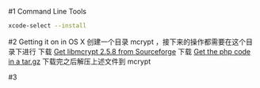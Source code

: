 #1 Command Line Tools
```bash
xcode-select --install
```

#2 Getting it on in OS X
创建一个目录 mcrypt ，接下来的操作都需要在这个目录下进行
下载 [Get libmcrypt 2.5.8 from Sourceforge](http://sourceforge.net/projects/mcrypt/files/Libmcrypt/2.5.8/libmcrypt-2.5.8.tar.gz/download)
下载 [Get the php code in a tar.gz](http://php.net/downloads.php)
下载完之后解压上述文件到 mcrypt

#3 
